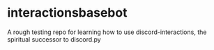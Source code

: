 # interactionsbasebot
A rough testing repo for learning how to use discord-interactions, the spiritual successor to discord.py

